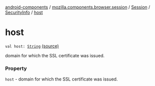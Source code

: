 [android-components](../../../index.md) / [mozilla.components.browser.session](../../index.md) / [Session](../index.md) / [SecurityInfo](index.md) / [host](./host.md)

# host

`val host: `[`String`](https://kotlinlang.org/api/latest/jvm/stdlib/kotlin/-string/index.html) [(source)](https://github.com/mozilla-mobile/android-components/blob/master/components/browser/session/src/main/java/mozilla/components/browser/session/Session.kt#L116)

domain for which the SSL certificate was issued.

### Property

`host` - domain for which the SSL certificate was issued.